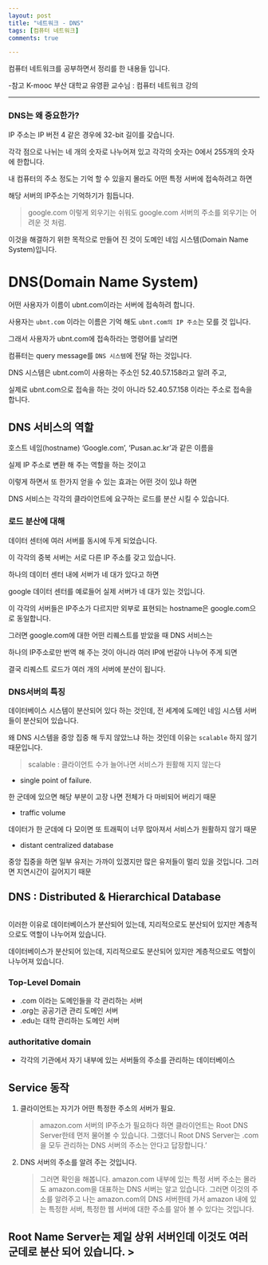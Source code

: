 ```yaml
---
layout: post
title: "네트워크 - DNS"
tags: [컴퓨터 네트워크]
comments: true

---
```



컴퓨터 네트워크를 공부하면서 정리를 한 내용들 입니다.

-참고 K-mooc 부산 대학교 유영환 교수님 : 컴퓨터 네트워크 강의

---

### DNS는 왜 중요한가?
 
IP 주소는 IP 버전 4 같은 경우에 32-bit 길이를 갖습니다.

각각 점으로 나뉘는 네 개의 숫자로 나누어져 있고 각각의 숫자는 0에서 255개의 숫자에 한합니다.

내 컴퓨터의 주소 정도는 기억 할 수 있을지 몰라도 어떤 특정 서버에 접속하려고 하면 

해당 서버의 IP주소는 기억하기가 힘듭니다.

> google.com 이렇게 외우기는 쉬워도 google.com 서버의 주소를 외우기는 어려운 것 처럼.

이것을 해결하기 위한 목적으로 만들어 진 것이 도메인 네임 시스템(Domain Name System)입니다. 

# DNS(Domain Name System)

어떤 사용자가 이름이 ubnt.com이라는 서버에 접속하려 합니다.

사용자는 `ubnt.com` 이라는 이름은 기억 해도 `ubnt.com의 IP 주소`는 모를 것 입니다.

그래서 사용자가 ubnt.com에 접속하라는 명령어를 날리면

컴퓨터는 query message를 `DNS 시스템`에 전달 하는 것입니다.

DNS 시스템은 ubnt.com이 사용하는 주소인 52.40.57.158라고 알려 주고,
 
실제로 ubnt.com으로 접속을 하는 것이 아니라 52.40.57.158 이라는 주소로 접속을 합니다.

## DNS 서비스의 역할
 
호스트 네임(hostname) ‘Google.com’, ‘Pusan.ac.kr’과 같은 이름을 

실제 IP 주소로 변환 해 주는 역할을 하는 것이고 

이렇게 하면서 또 한가지 얻을 수 있는 효과는 어떤 것이 있냐 하면

DNS 서비스는 각각의 클라이언트에 요구하는 로드를 분산 시킬 수 있습니다.

### 로드 분산에 대해

데이터 센터에 여러 서버를 동시에 두게 되었습니다.

이 각각의 중복 서버는 서로 다른 IP 주소를 갖고 있습니다. 

하나의 데이터 센터 내에 서버가 네 대가 있다고 하면 

google 데이터 센터를 예로들어 실제 서버가 네 대가 있는 것입니다.

이 각각의 서버들은 IP주소가 다르지만 외부로 표현되는 hostname은 google.com으로 동일합니다.

그러면 google.com에 대한 어떤 리퀘스트를 받았을 때 DNS 서비스는 

하나의 IP주소로만 번역 해 주는 것이 아니라 여러 IP에 번갈아 나누어 주게 되면 

결국 리퀘스트 로드가 여러 개의 서버에 분산이 됩니다.

### DNS서버의 특징

데이터베이스 시스템이 분산되어 있다 하는 것인데, 전 세계에 도메인 네임 시스템 서버들이 분산되어 있습니다.

왜 DNS 시스템을 중앙 집중 해 두지 않았느냐 하는 것인데 이유는 `scalable` 하지 않기 때문입니다.

> scalable : 클라이언트 수가 늘어나면 서비스가 원활해 지지 않는다

* single point of failure. 

한 군데에 있으면 해당 부분이 고장 나면 전체가 다 마비되어 버리기 때문

* traffic volume

데이터가 한 군데에 다 모이면 또 트래픽이 너무 많아져서 서비스가 원활하지 않기 때문

* distant centralized database

중앙 집중을 하면 일부 유저는 가까이 있겠지만 많은 유저들이 멀리 있을 것입니다. 그러면 지연시간이 길어지기 때문

## DNS : Distributed & Hierarchical Database

<img src="">

이러한 이유로 데이터베이스가 분산되어 있는데, 지리적으로도 분산되어 있지만 계층적으로도 역할이 나누어져 있습니다.

데이터베이스가 분산되어 있는데, 지리적으로도 분산되어 있지만 계층적으로도 역할이 나누어져 있습니다.

### Top-Level Domain
 * .com 이라는 도메인들을 각 관리하는 서버
 * .org는 공공기관 관리 도메인 서버
 * .edu는 대학 관리하는 도메인 서버

### authoritative domain
* 각각의 기관에서 자기 내부에 있는 서버들의 주소를 관리하는 데이터베이스

## Service 동작

1. 클라이언트는 자기가 어떤 특정한 주소의 서버가 필요.

    > amazon.com 서버의 IP주소가 필요하다 하면 클라이언트는 Root DNS Server한테 먼저 물어볼 수 있습니다.
    > 그랬더니 Root DNS Server는 .com을 모두 관리하는 DNS 서버의 주소는 안다고 답장합니다.’

2. DNS 서버의 주소를 알려 주는 것입니다.

    > 그러면 확인을 해봅니다.
      amazon.com 내부에 있는 특정 서버 주소는 몰라도 amazon.com을 대표하는 DNS 서버는 알고 있습니다.
      그러면 이것의 주소를 알려주고 나는 amazon.com의 DNS 서버한테 가서 amazon 내에 있는 특정한 서버, 
      특정한 웹 서버에 대한 주소를 알아 볼 수 있다는 것입니다.
 
 Root Name Server는 제일 상위 서버인데 이것도 여러 군데로 분산 되어 있습니다.
                               >
---
